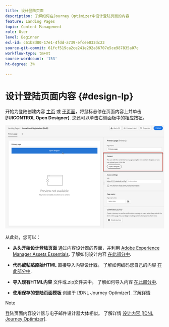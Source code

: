 ```yaml
---
title: 设计登陆页面
description: 了解如何在Journey Optimizer中设计登陆页面的内容
feature: Landing Pages
topic: Content Management
role: User
level: Beginner
exl-id: c61b8d80-17e1-4fdd-a739-efcee032dc23
source-git-commit: 61fcf519ca2ce241e292a86707e5ce987835a07c
workflow-type: tm+mt
source-wordcount: '153'
ht-degree: 3%

---
```


# 设计登陆页面内容 {#design-lp}

开始为登陆创建内容 [主页](create-lp.md#configure-primary-page) 或 [子页面](create-lp.md#configure-subpages)，将鼠标悬停在页面内容上并单击 **[!UICONTROL Open Designer]**. 您还可以单击右侧面板中的相应按钮。

![](assets/lp_open-designer.png)

从此处，您可以：

* **从头开始设计登陆页面** 通过内容设计器的界面，并利用 [Adobe Experience Manager Assets Essentials](../design/assets-essentials.md). 了解如何设计内容 <!--or use built-in templates--> [在此部分中](../design/create-email-content.md).

* **代码或粘贴原始HTML** 直接导入内容设计器。 了解如何编码您自己的内容 [在此部分中](../design/code-content.md).

* **导入现有HTML内容** 文件或.zip文件夹中。 了解如何导入内容 [在此部分中](../design/existing-content.md).

* **使用保存的登陆页面模板** 创建于 [!DNL Journey Optimizer]. [了解详情](lp-templates.md)

>[!NOTE]
>
>登陆页面内容设计器与电子邮件设计器大体相似。 了解详情 [设计内容 [!DNL Journey Optimizer]](../design/design-emails.md).
